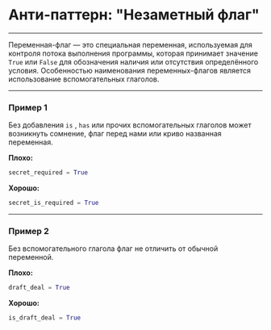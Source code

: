 # Анти-паттерн: "Незаметный флаг"

***

Переменная-флаг — это специальная переменная, используемая для контроля потока выполнения программы, которая принимает значение `True` или `False` для обозначения наличия или отсутствия определённого условия. Особенностью наименования переменных-флагов является использование вспомогательных глаголов.

***

### Пример 1

Без добавления `is` , `has` или прочих вспомогательных глаголов может возникнуть сомнение, флаг перед нами или криво названная переменная.

**Плохо:**
```python
secret_required = True
```
**Хорошо:**
```python
secret_is_required = True
```
***

### Пример 2

Без вспомогательного глагола флаг не отличить от обычной переменной.

**Плохо:**
```python
draft_deal = True
```
**Хорошо:**
```python
is_draft_deal = True
```

